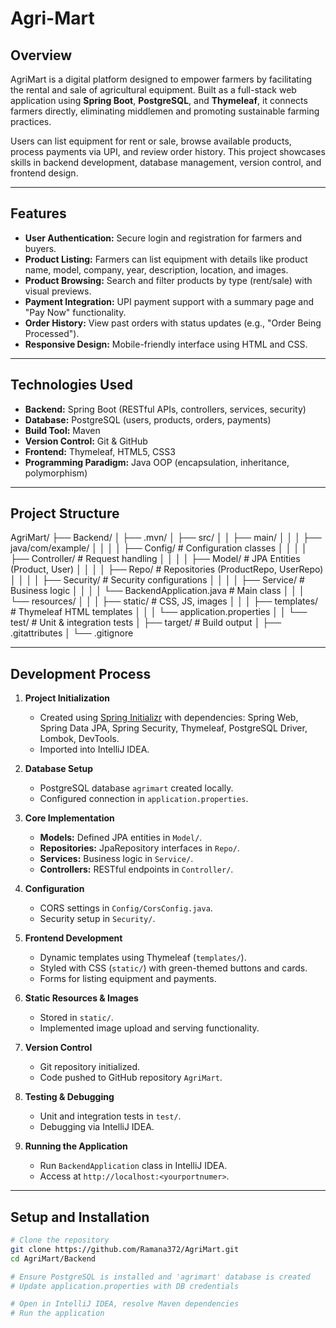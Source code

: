 # Agri-Mart

## Overview
AgriMart is a digital platform designed to empower farmers by facilitating the rental and sale of agricultural equipment. Built as a full-stack web application using **Spring Boot**, **PostgreSQL**, and **Thymeleaf**, it connects farmers directly, eliminating middlemen and promoting sustainable farming practices.  

Users can list equipment for rent or sale, browse available products, process payments via UPI, and review order history. This project showcases skills in backend development, database management, version control, and frontend design.

---

## Features
- **User Authentication:** Secure login and registration for farmers and buyers.
- **Product Listing:** Farmers can list equipment with details like product name, model, company, year, description, location, and images.
- **Product Browsing:** Search and filter products by type (rent/sale) with visual previews.
- **Payment Integration:** UPI payment support with a summary page and "Pay Now" functionality.
- **Order History:** View past orders with status updates (e.g., "Order Being Processed").
- **Responsive Design:** Mobile-friendly interface using HTML and CSS.

---

## Technologies Used
- **Backend:** Spring Boot (RESTful APIs, controllers, services, security)
- **Database:** PostgreSQL (users, products, orders, payments)
- **Build Tool:** Maven
- **Version Control:** Git & GitHub
- **Frontend:** Thymeleaf, HTML5, CSS3
- **Programming Paradigm:** Java OOP (encapsulation, inheritance, polymorphism)

---

## Project Structure

AgriMart/
├── Backend/
│ ├── .mvn/
│ ├── src/
│ │ ├── main/
│ │ │ ├── java/com/example/
│ │ │ │ ├── Config/ # Configuration classes
│ │ │ │ ├── Controller/ # Request handling
│ │ │ │ ├── Model/ # JPA Entities (Product, User)
│ │ │ │ ├── Repo/ # Repositories (ProductRepo, UserRepo)
│ │ │ │ ├── Security/ # Security configurations
│ │ │ │ ├── Service/ # Business logic
│ │ │ │ └── BackendApplication.java # Main class
│ │ │ └── resources/
│ │ │ ├── static/ # CSS, JS, images
│ │ │ ├── templates/ # Thymeleaf HTML templates
│ │ │ └── application.properties
│ │ └── test/ # Unit & integration tests
│ ├── target/ # Build output
│ ├── .gitattributes
│ └── .gitignore


---

## Development Process

1. **Project Initialization**  
   - Created using [Spring Initializr](https://start.spring.io) with dependencies: Spring Web, Spring Data JPA, Spring Security, Thymeleaf, PostgreSQL Driver, Lombok, DevTools.  
   - Imported into IntelliJ IDEA.

2. **Database Setup**  
   - PostgreSQL database `agrimart` created locally.  
   - Configured connection in `application.properties`.

3. **Core Implementation**  
   - **Models:** Defined JPA entities in `Model/`.  
   - **Repositories:** JpaRepository interfaces in `Repo/`.  
   - **Services:** Business logic in `Service/`.  
   - **Controllers:** RESTful endpoints in `Controller/`.

4. **Configuration**  
   - CORS settings in `Config/CorsConfig.java`.  
   - Security setup in `Security/`.

5. **Frontend Development**  
   - Dynamic templates using Thymeleaf (`templates/`).  
   - Styled with CSS (`static/`) with green-themed buttons and cards.  
   - Forms for listing equipment and payments.

6. **Static Resources & Images**  
   - Stored in `static/`.  
   - Implemented image upload and serving functionality.

7. **Version Control**  
   - Git repository initialized.  
   - Code pushed to GitHub repository `AgriMart`.

8. **Testing & Debugging**  
   - Unit and integration tests in `test/`.  
   - Debugging via IntelliJ IDEA.

9. **Running the Application**  
   - Run `BackendApplication` class in IntelliJ IDEA.  
   - Access at `http://localhost:<yourportnumer>`.

---

## Setup and Installation

```bash
# Clone the repository
git clone https://github.com/Ramana372/AgriMart.git
cd AgriMart/Backend

# Ensure PostgreSQL is installed and 'agrimart' database is created
# Update application.properties with DB credentials

# Open in IntelliJ IDEA, resolve Maven dependencies
# Run the application
